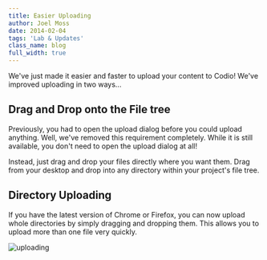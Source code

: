 ```yaml
---
title: Easier Uploading
author: Joel Moss
date: 2014-02-04
tags: 'Lab & Updates'
class_name: blog
full_width: true
---
```


We've just made it easier and faster to upload your content to Codio! We've improved uploading in two ways...

## Drag and Drop onto the File tree

Previously, you had to open the upload dialog before you could upload anything. Well, we've removed this requirement completely. While it is still available, you don't need to open the upload dialog at all!

Instead, just drag and drop your files directly where you want them. Drag from your desktop and drop into any directory within your project's file tree.

## Directory Uploading

If you have the latest version of Chrome or Firefox, you can now upload whole directories by simply dragging and dropping them. This allows you to upload more than one file very quickly.

![uploading](blog/uploading.gif)